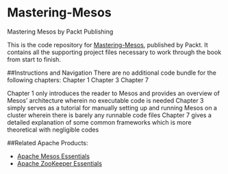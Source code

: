 # Mastering-Mesos
Mastering Mesos by Packt Publishing

This is the code repository for [Mastering-Mesos](https://www.packtpub.com/big-data-and-business-intelligence/mastering-mesos?utm_source=github&utm_medium=repository&utm_campaign=9781785886249), published by Packt. It contains all the supporting project files necessary to work through the book from start to finish.

##Instructions and Navigation
There are no additional code bundle for the following chapters:
Chapter 1
Chapter 3
Chapter 7

Chapter 1 only introduces the reader to Mesos and provides an  overview of Mesos’ architecture wherein no executable code is needed
Chapter 3 simply serves as a tutorial for manually setting up and running Mesos on a cluster wherein there is barely any runnable code files
Chapter 7 gives a detailed explanation of some common frameworks which is more theoretical with negligible codes


##Related Apache Products:
* [Apache Mesos Essentials](https://www.packtpub.com/big-data-and-business-intelligence/apache-mesos-essentials?utm_source=repository&utm_medium=github&utm_campaign=9781783288762)
* [Apache ZooKeeper Essentials](https://www.packtpub.com/big-data-and-business-intelligence/apache-zookeeper-essentials?utm_source=repository&utm_medium=github&utm_campaign=9781783288762)




